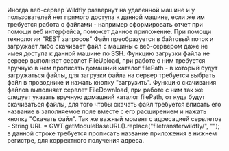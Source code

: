 Иногда веб-сервер Wildfly развернут на удаленной машине и у пользователей нет прямого доступа к данной машине, если же им требуется работа с файлами - например сформировать отчет при помощи веб интерфейса, поможет данное приложение. При помощи технологии "REST запросов" Файл преобразуется в байтовый поток и загружает либо скачивает файл с машины с веб-сервером даже не имея доступа к данной машине по SSH. 
  Функцию загрузки файла не сервер выполняет сервлет FileUpload, при работе с ним требуется вручную в нем прописать домашний каталог filePath - в который будут загружаться файлы, для загрузки файла на сервер требуется выбрать файл в проводнике и нажать кнопку "загрузить".
  Функцию скачивания файлов выполняет сервлет FileDownload, при работе с ним так же следует указать вручную домашний каталог filePath, от куда будут скачиваться файлы, для того чтобы скачать файл требуется вписать его название в заполняемое поле вместе с его расширением и нажать кнопку "Скачать файл".
  Так же важный момент с адресацией сервлетов - String URL = GWT.getModuleBaseURL().replace("filetransferwildfly/", ""); в данной строке требуется прописать название приложения в нижнем регистре, для корректного получения адреса. 
